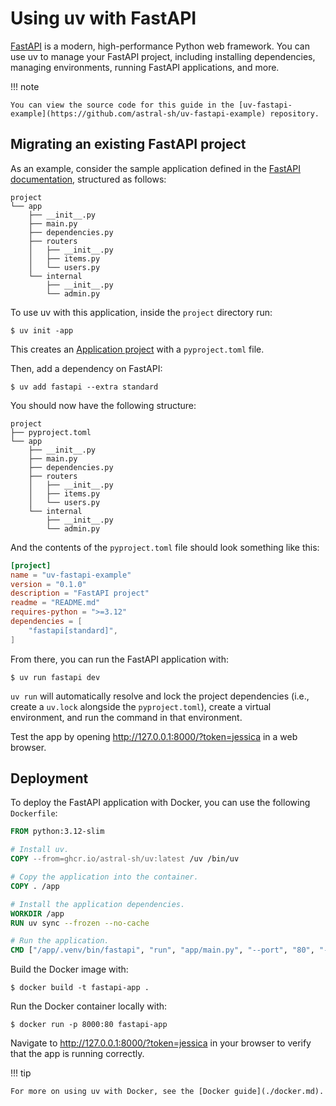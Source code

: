 # Using uv with FastAPI

[FastAPI](https://github.com/fastapi/fastapi) is a modern, high-performance Python web framework.
You can use uv to manage your FastAPI project, including installing dependencies, managing
environments, running FastAPI applications, and more.

!!! note

    You can view the source code for this guide in the [uv-fastapi-example](https://github.com/astral-sh/uv-fastapi-example) repository.

## Migrating an existing FastAPI project

As an example, consider the sample application defined in the
[FastAPI documentation](https://fastapi.tiangolo.com/tutorial/bigger-applications/), structured as
follows:

```plaintext
project
└── app
    ├── __init__.py
    ├── main.py
    ├── dependencies.py
    ├── routers
    │   ├── __init__.py
    │   ├── items.py
    │   └── users.py
    └── internal
        ├── __init__.py
        └── admin.py
```

To use uv with this application, inside the `project` directory run:

```console
$ uv init -app
```

This creates an [Application project](../../concepts/projects.md#applications) with a
`pyproject.toml` file.

Then, add a dependency on FastAPI:

```console
$ uv add fastapi --extra standard
```

You should now have the following structure:

```plaintext
project
├── pyproject.toml
└── app
    ├── __init__.py
    ├── main.py
    ├── dependencies.py
    ├── routers
    │   ├── __init__.py
    │   ├── items.py
    │   └── users.py
    └── internal
        ├── __init__.py
        └── admin.py
```

And the contents of the `pyproject.toml` file should look something like this:

```toml title="pyproject.toml"
[project]
name = "uv-fastapi-example"
version = "0.1.0"
description = "FastAPI project"
readme = "README.md"
requires-python = ">=3.12"
dependencies = [
    "fastapi[standard]",
]
```

From there, you can run the FastAPI application with:

```console
$ uv run fastapi dev
```

`uv run` will automatically resolve and lock the project dependencies (i.e., create a `uv.lock`
alongside the `pyproject.toml`), create a virtual environment, and run the command in that
environment.

Test the app by opening http://127.0.0.1:8000/?token=jessica in a web browser.

## Deployment

To deploy the FastAPI application with Docker, you can use the following `Dockerfile`:

```dockerfile title="Dockerfile"
FROM python:3.12-slim

# Install uv.
COPY --from=ghcr.io/astral-sh/uv:latest /uv /bin/uv

# Copy the application into the container.
COPY . /app

# Install the application dependencies.
WORKDIR /app
RUN uv sync --frozen --no-cache

# Run the application.
CMD ["/app/.venv/bin/fastapi", "run", "app/main.py", "--port", "80", "--host", "0.0.0.0"]
```

Build the Docker image with:

```console
$ docker build -t fastapi-app .
```

Run the Docker container locally with:

```console
$ docker run -p 8000:80 fastapi-app
```

Navigate to http://127.0.0.1:8000/?token=jessica in your browser to verify that the app is running
correctly.

!!! tip

    For more on using uv with Docker, see the [Docker guide](./docker.md).
